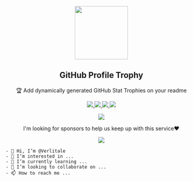 <p align="center">
  <img width="140" src="https://user-images.githubusercontent.com/6661165/91657958-61b4fd00-eb00-11ea-9def-dc7ef5367e34.png" />  
  <h2 align="center">GitHub Profile Trophy</h2>
  <p align="center">🏆 Add dynamically generated GitHub Stat Trophies on your readme</p>
</p>
<p align="center">
  <a href="https://github.com/verlitale/verlitale/issues">
    <img src="https://img.shields.io/github/issues/verlitale/verlitale"/> 
  </a>
  <a href="https://github.com/verlitale/verlitale/network/members">
    <img src="https://img.shields.io/github/forks/verlitale/verlitale"/> 
  </a>  
  <a href="https://github.com/verlitale/verlitale/stargazers">
    <img src="https://img.shields.io/github/stars/verlitale/verlitale"/> 
  </a>
    <a href="https://github.com/verlitale/verlitale/LICENSE">
    <img src="https://img.shields.io/github/license/verlitale/verlitale"/> 
  </a>
</p>
<p align="center">
  </a>
    <a href="https://twitter.com/intent/tweet?text=Add%20dynamically%20generated%20GitHub%20Trophy%20on%20your%20readme%0D%0A&url=https%3A%2F%2Fgithub.com%2Fprayogatrial%2Fverlitale">
    <img src="https://img.shields.io/twitter/url?style=social&url=https%3A%2F%2Fgithub.com%2Fverlitale%2Fverlitale"/> 
  </a>
</p>
<p align="center">
 I'm looking for sponsors to help us keep up with this service❤️
</p>
<p align="center">
  <a href="https://github.com/sponsors/verlitale">
    <img src="https://img.shields.io/static/v1?label=Sponsor&message=%E2%9D%A4&logo=GitHub&color=ff69b4"/> 
  </a>
</p>

```
- 👋 Hi, I’m @Verlitale
- 👀 I’m interested in ...
- 🌱 I’m currently learning ...
- 💞️ I’m looking to collaborate on ...
- 📫 How to reach me ...
```
